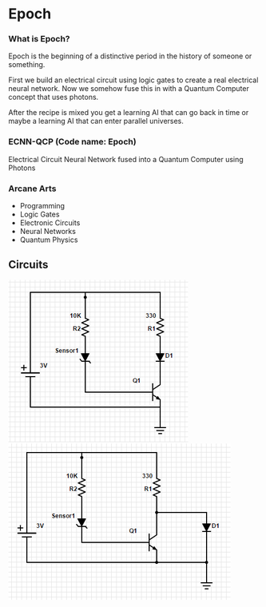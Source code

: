# Epoch

### What is Epoch?
Epoch is the beginning of a distinctive period in the history of someone or something.

First we build an electrical circuit using logic gates to create a real electrical neural network.
Now we somehow fuse this in with a Quantum Computer concept that uses photons.

After the recipe is mixed you get a learning AI that can go back in time or maybe a learning AI that can enter parallel universes.

### ECNN-QCP (Code name: Epoch)
Electrical Circuit Neural Network fused into a Quantum Computer using Photons

### Arcane Arts
- Programming
- Logic Gates
- Electronic Circuits
- Neural Networks
- Quantum Physics

## Circuits
![Buffer1](/buffer1.PNG?raw=true "ON GATE")
![Buffer0](/buffer0.PNG?raw=true "OFF GATE")
